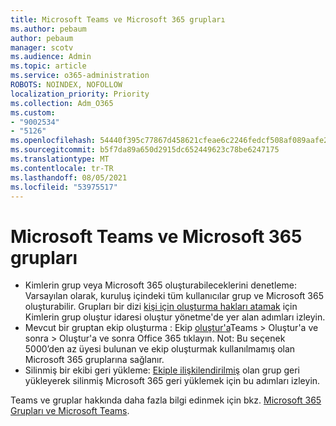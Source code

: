 ```yaml
---
title: Microsoft Teams ve Microsoft 365 grupları
ms.author: pebaum
author: pebaum
manager: scotv
ms.audience: Admin
ms.topic: article
ms.service: o365-administration
ROBOTS: NOINDEX, NOFOLLOW
localization_priority: Priority
ms.collection: Adm_O365
ms.custom:
- "9002534"
- "5126"
ms.openlocfilehash: 54440f395c77867d458621cfeae6c2246fedcf508af089aafe2a78b63fe8a5b9
ms.sourcegitcommit: b5f7da89a650d2915dc652449623c78be6247175
ms.translationtype: MT
ms.contentlocale: tr-TR
ms.lasthandoff: 08/05/2021
ms.locfileid: "53975517"
---
```

# <a name="microsoft-teams-and-microsoft-365-groups"></a>Microsoft Teams ve Microsoft 365 grupları

- Kimlerin grup veya Microsoft 365 oluşturabileceklerini denetleme: Varsayılan olarak, kuruluş içindeki tüm kullanıcılar grup ve Microsoft 365 oluşturabilir. Grupları bir dizi [kişi için oluşturma hakları atamak](https://support.office.com/article/4c46c8cb-17d0-44b5-9776-005fced8e618) için Kimlerin grup oluştur idaresi oluştur yönetme'de yer alan adımları izleyin.
- Mevcut bir gruptan ekip oluşturma : Ekip [oluştur'a](https://support.microsoft.com/office/24ec428e-40d7-4a1a-ab87-29be7d145865)Teams > Oluştur'a ve sonra > Oluştur'a ve sonra Office 365 tıklayın. Not: Bu seçenek 5000’den az üyesi bulunan ve ekip oluşturmak kullanılmamış olan Microsoft 365 gruplarına sağlanır.
- Silinmiş bir ekibi geri yükleme: [Ekiple ilişkilendirilmiş](https://docs.microsoft.com/microsoftteams/archive-or-delete-a-team#restore-a-deleted-team) olan grup geri yükleyerek silinmiş Microsoft 365 geri yüklemek için bu adımları izleyin.

Teams ve gruplar hakkında daha fazla bilgi edinmek için bkz. [Microsoft 365 Grupları ve Microsoft Teams](https://docs.microsoft.com/microsoftteams/office-365-groups).
